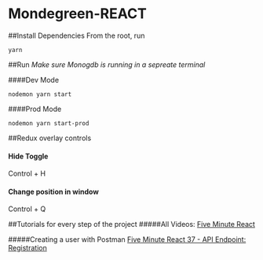 # Mondegreen-REACT

##Install Dependencies
From the root, run

```
yarn

```
##Run 
*Make sure Monogdb is running in a sepreate terminal*

####Dev Mode

```
nodemon yarn start
```

####Prod Mode

```
nodemon yarn start-prod
```

##Redux overlay controls
#### Hide Toggle
Control + H

#### Change position in window
Control + Q

##Tutorials for every step of the project
#####All Videos: 
<a href="https://closebrace.com/categories/five-minute-react">Five Minute React</a> 

#####Creating a user with Postman
<a href="https://closebrace.com/tutorials/2017-07-18/five-minute-react-37-api-endpoint-registration">Five Minute React 37 - API Endpoint: Registration</a>
